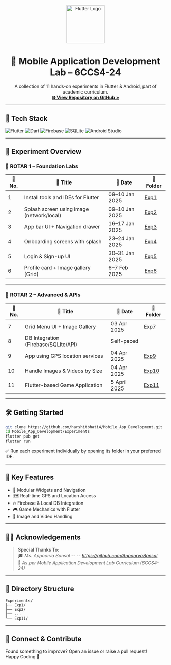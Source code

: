 <p align="center">
  <img src="https://upload.wikimedia.org/wikipedia/commons/1/17/Google-flutter-logo.png" alt="Flutter Logo" width="120"/>
  <h1 align="center">📱 Mobile Application Development Lab – 6CCS4-24</h1>
  <p align="center">
    A collection of 11 hands-on experiments in Flutter & Android, part of academic curriculum. <br />
    <a href="https://github.com/harshitbhati4/Mobile_App_Development/tree/main/Experiments"><strong>🌐 View Repository on GitHub »</strong></a>
  </p>
</p>

---

## 🚀 Tech Stack

![Flutter](https://img.shields.io/badge/Flutter-Framework-blue?logo=flutter)
![Dart](https://img.shields.io/badge/Dart-Language-blue?logo=dart)
![Firebase](https://img.shields.io/badge/Firebase-Database-orange?logo=firebase)
![SQLite](https://img.shields.io/badge/SQLite-Database-lightgrey?logo=sqlite)
![Android Studio](https://img.shields.io/badge/Android%20Studio-IDE-green?logo=android-studio)

---

## 🧪 Experiment Overview

### 📘 ROTAR 1 – Foundation Labs

| 🧪 No. | 📖 Title | 📅 Date | 🔗 Folder |
|-------|----------|---------|-----------|
| 1 | Install tools and IDEs for Flutter | 09–10 Jan 2025 | [Exp1](https://github.com/harshitbhati4/Mobile_App_Development/tree/main/Experiments/Exp1) |
| 2 | Splash screen using image (network/local) | 09–10 Jan 2025 | [Exp2](https://github.com/harshitbhati4/Mobile_App_Development/tree/main/Experiments/Exp2) |
| 3 | App bar UI + Navigation drawer | 16–17 Jan 2025 | [Exp3](https://github.com/harshitbhati4/Mobile_App_Development/tree/main/Experiments/Exp3) |
| 4 | Onboarding screens with splash | 23–24 Jan 2025 | [Exp4](https://github.com/harshitbhati4/Mobile_App_Development/tree/main/Experiments/Exp4) |
| 5 | Login & Sign-up UI | 30–31 Jan 2025 | [Exp5](https://github.com/harshitbhati4/Mobile_App_Development/tree/main/Experiments/Exp5) |
| 6 | Profile card + Image gallery (Grid) | 6–7 Feb 2025 | [Exp6](https://github.com/harshitbhati4/Mobile_App_Development/tree/main/Experiments/Exp6) |

---

### 📗 ROTAR 2 – Advanced & APIs

| 🧪 No. | 📖 Title | 📅 Date | 🔗 Folder |
|-------|----------|---------|-----------|
| 7 | Grid Menu UI + Image Gallery | 03 Apr 2025 | [Exp7](https://github.com/harshitbhati4/Mobile_App_Development/tree/main/Experiments/Exp7) |
| 8 | DB Integration (Firebase/SQLite/API) | Self-paced | | [Exp8](https://github.com/harshitbhati4/Mobile_App_Development/tree/main/Experiments/Exp8) |
| 9 | App using GPS location services | 04 Apr 2025 | [Exp9](https://github.com/harshitbhati4/Mobile_App_Development/tree/main/Experiments/Exp9) |
| 10 | Handle Images & Videos by Size | 04 Apr 2025 | [Exp10](https://github.com/harshitbhati4/Mobile_App_Development/tree/main/Experiments/Exp10) |
| 11 | Flutter-based Game Application | 5 April 2025 | [Exp11](https://github.com/harshitbhati4/Mobile_App_Development/tree/main/Experiments/Exp11) |

---

## 🛠️ Getting Started

```bash
git clone https://github.com/harshitbhati4/Mobile_App_Development.git
cd Mobile_App_Development/Experiments
flutter pub get
flutter run
```

✅ Run each experiment individually by opening its folder in your preferred IDE.

---

## 🌟 Key Features

- 🧩 Modular Widgets and Navigation
- 🗺️ Real-time GPS and Location Access
- 🔥 Firebase & Local DB Integration
- 🎮 Game Mechanics with Flutter
- 🎥 Image and Video Handling

---

## 🧑‍🏫 Acknowledgements

> **Special Thanks To:**  
> 🎓 _Ms. Appoorva Bansal_ _-- -- https://github.com/AppoorvaBansal_  
> 📖 _As per Mobile Application Development Lab Curriculum (6CCS4-24)_

---

## 📂 Directory Structure

```
Experiments/
├── Exp1/
├── Exp2/
├── ...
└── Exp11/
```

---

## 🙌 Connect & Contribute

Found something to improve? Open an issue or raise a pull request!  
Happy Coding 💙

